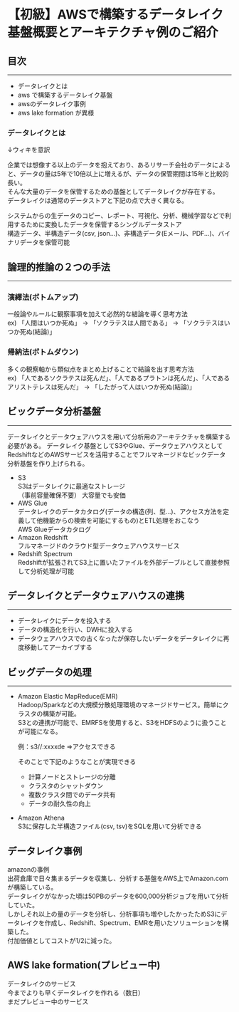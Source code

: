 
# 【初級】AWSで構築するデータレイク基盤概要とアーキテクチャ例のご紹介


## 目次
---

* データレイクとは
* aws で構築するデータレイク基盤
* awsのデータレイク事例
* aws lake formation が異様

### データレイクとは

↓ウィキを意訳  

企業では想像する以上のデータを抱えており、あるリサーチ会社のデータによると、データの量は5年で10倍以上に増えるが、データの保管期間は15年と比較的長い。  
そんな大量のデータを保管するための基盤としてデータレイクが存在する。  
データレイクは通常のデータストアと下記の点で大きく異なる。  

システムからの生データのコピー、レポート、可視化、分析、機械学習などで利用するために変換したデータを保管するシングルデータストア  
構造データ、半構造データ(csv, json...)、非構造データ(Eメール、PDF...)、バイナリデータを保管可能  


## 論理的推論の２つの手法
---

### 演繹法(ボトムアップ)  

一般論やルールに観察事項を加えて必然的な結論を導く思考方法  
ex) 「人間はいつか死ぬ」 -> 「ソクラテスは人間である」 -> 「ソクラテスはいつか死ぬ(結論)」  

### 帰納法(ボトムダウン)  

多くの観察軸から類似点をまとめ上げることで結論を出す思考方法  
ex) 「人であるソクラテスは死んだ」、「人であるプラトンは死んだ」、「人であるアリストテレスは死んだ」 -> 「したがって人はいつか死ぬ(結論)」  


## ビックデータ分析基盤
---
データレイクとデータウェアハウスを用いて分析用のアーキテクチャを構築する必要がある。
データレイク基盤としてS3やGlue、データウェアハウスとしてRedshiftなどのAWSサービスを活用することでフルマネージドなビックデータ分析基盤を作り上げられる。

* S3  
  S3はデータレイクに最適なストレージ  
  （事前容量確保不要）
  大容量でも安価
* AWS Glue  
  データレイクのデータカタログ(データの構造(列、型…)、アクセス方法を定義して他機能からの検索を可能にするもの)とETL処理をおこなう  
  AWS Glueデータカタログ
* Amazon Redshift  
  フルマネージドのクラウド型データウェアハウスサービス
* Redshift Spectrum  
  Redshiftが拡張されてS3上に置いたファイルを外部デーブルとして直接参照して分析処理が可能


## データレイクとデータウェアハウスの連携
---

* データレイクにデータを投入する
* データの構造化を行い、DWHに投入する
* データウェアハウスでの古くなったが保存したいデータをデータレイクに再度移動してアーカイブする


## ビッグデータの処理
---

* Amazon Elastic MapReduce(EMR)  
  Hadoop/Sparkなどの大規模分散処理環境のマネージドサービス。簡単にクラスタの構築が可能。  
  S3との連携が可能で、EMRFSを使用すると、S3をHDFSのように扱うことが可能になる。  
    
    例：s3//:xxxxde
    ⇒アクセスできる

    そのことで下記のようなことが実現できる  

    * 計算ノードとストレージの分離
    * クラスタのシャットダウン
    * 複数クラスタ間でのデータ共有
    * データの耐久性の向上

* Amazon Athena  
  S3に保存した半構造ファイル(csv, tsv)をSQLを用いて分析できる

## データレイク事例
amazonの事例  
出荷倉庫で日々集まるデータを収集し、分析する基盤をAWS上でAmazon.comが構築している。  
データレイクがなかった頃は50PBのデータを600,000分析ジョブを用いて分析していた。  
しかしそれ以上の量のデータを分析し、分析事項も増やしたかったためS3にデータレイクを作成し、Redshift、Spectrum、EMRを用いたソリューションを構築した。  
付加価値としてコストが1/2に減った。

## AWS lake formation(プレビュー中)
データレイクのサービス  
今までよりも早くデータレイクを作れる（数日）  
まだプレビュー中のサービス  
